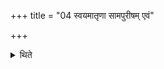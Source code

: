 +++
title = "04 स्वयमातृणा सामपुरीषम् एवं"

+++

<details><summary>थिते</summary>

4. (The Adhvaryu should place the first) naturally perforated stone and then soft loose soil (sāmapurīṣa). In the same manner the second is prescribed. The third is without loose soil.  
</details>
